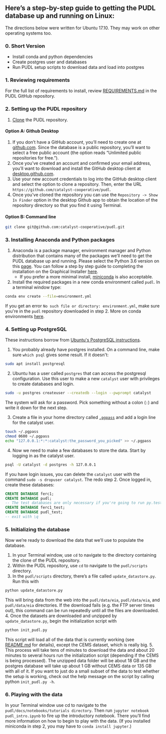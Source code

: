 
## Here’s a step-by-step guide to getting the PUDL database up and running on Linux:

The directions below were written for Ubuntu 17.10.
They may work on other operating systems too.

### 0. Short Version
- Install conda and python dependencies
- Create postgres user and databases
- Run PUDL setup scripts to download data and load into postgres


### 1. Reviewing requirements
For the full list of requirements to install, review [REQUIREMENTS.md](https://github.com/catalyst-cooperative/pudl/blob/master/docs/REQUIREMENTS.md) in the PUDL GitHub repository.

### 2. Setting up the PUDL repository
1. [Clone](https://help.github.com/articles/cloning-a-repository/) the PUDL repository.

#### Option A: Github Desktop

1. If you don’t have a GitHub account, you’ll need to create one at [github.com](https://github.com). Since the database is a public repository, you’ll want to select a free public account (the option reads “Unlimited public repositories for free.”).
2. Once you’ve created an account and confirmed your email address, you’ll want to download and install the GitHub desktop client at [desktop.github.com](https://desktop.github.com/).
3. Use your new account credentials to log into the GitHub desktop client and select the option to clone a repository. Then, enter the URL `https://github.com/catalyst-cooperative/pudl`.
4. Once you've cloned the repository you can use the `Repository -> Show In Finder` option in the desktop Github app to obtain the location of the repository directory so that you find it using Terminal.

#### Option B: Command line
```sh
git clone git@github.com:catalyst-cooperative/pudl.git
```

### 3. Installing Anaconda and Python packages
1. Anaconda is a package manager, environment manager and Python distribution that contains many of the packages we’ll need to get the PUDL database up and running. Please select the Python 3.6 version on this [page](https://www.anaconda.com/download/#linux). You can follow a step by step guide to completing the installation on the Graphical Installer [here](https://docs.anaconda.com/anaconda/install/linux).
    - If you prefer a more minimal install, [miniconda](https://conda.io/miniconda.html) is also acceptable.
2. Install the required packages in a new conda environment called `pudl`. In a terminal window type:
```sh
conda env create --file=environment.yml
```
If you get an error `No such file or directory: environment.yml`, make sure you're in the `pudl` repository downloaded in step 2.
More on conda environments [here](https://conda.io/docs/user-guide/tasks/manage-environments.html).


### 4. Setting up PostgreSQL

These instructions borrow from [Ubuntu's PostgreSQL instructions](https://help.ubuntu.com/community/PostgreSQL).

1. You probably already have postgres installed. On a command line, make sure `which psql` gives some result.
If it doesn't:
```sh
sudo apt install postgresql
```

2. Ubuntu has a user called `postgres` that can access the postgresql configuration. Use this user to make a new `catalyst` user with privileges to create databases and login.
```sh
sudo -u postgres createuser --createdb --login --pwprompt catalyst
```
The system will ask for a password. Pick something without a colon (`:`) and write it down for the next step.

3. Create a file in your home directory called [`.pgpass`](https://www.postgresql.org/docs/current/static/libpq-pgpass.html) and add a login line for the catalyst user.
```sh
touch ~/.pgpass
chmod 0600 ~/.pgpass
echo "127.0.0.1:*:*:catalyst:the_password_you_picked" >> ~/.pgpass
```

4. Now we need to make a few databases to store the data.
Start by logging in as the catalyst user.
```sh
psql -U catalyst -d postgres -h 127.0.0.1
```
If you have login issues, you can delete the `catalyst`  user with the command `sudo -s dropuser catalyst`. The redo step 2.
Once logged in, create these databases:
```sql
CREATE DATABASE ferc1;
CREATE DATABASE pudl;
-- The test databases are only necessary if you're going to run py.test
CREATE DATABASE ferc1_test;
CREATE DATABASE pudl_test;
-- exit with \q
```


### 5. Initializing the database

Now we’re ready to download the data that we’ll use to populate the database.

1. In your Terminal window, use `cd` to navigate to the directory containing the clone of the PUDL repository.
2. Within the PUDL repository, use `cd` to navigate to the `pudl/scripts` directory.
3. In the `pudl/scripts` directory, there’s a file called `update_datastore.py`. Run this with
```sh
python update_datastore.py
```
This will bring data from the web into the `pudl/data/eia`, `pudl/data/eia`, and `pudl/data/eia` directories.
If the download fails (e.g. the FTP server times out), this command can be run repeatedly until all the files are downloaded.
4.  Once the datasets are downloaded and unzipped by `update_datastore.py`, begin the initialization script with
```sh
python init_pudl.py
```
This script will load all of the data that is currently working (see [README.md](https://github.com/catalyst-cooperative/pudl/#project-status) for details), except the CEMS dataset, which is really big.
5. This process will take tens of minutes to download the data and about 20 minutes to several hours run the initialization script (depending if the CEMS is being processed). The unzipped data folder will be about 18 GB and the postgres database will take up about 1 GB without CEMS data or 135 GB with all of it.
If you want to just do a small subset of the data to test whether the setup is working, check out the help message on the script by calling python `init_pudl.py -h`.

### 6. Playing with the data

In your Terminal window use cd to navigate to the `pudl/docs/notebooks/tutorials directory`. Then run `jupyter notebook pudl_intro.ipynb` to fire up the introductory notebook. There you’ll find more information on how to begin to play with the data.
(If you installed miniconda in step 2, you may have to `conda install jupyter`.)
